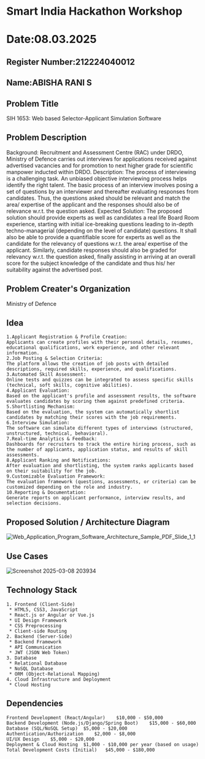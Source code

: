 # Smart India Hackathon Workshop
# Date:08.03.2025
## Register Number:212224040012
## Name:ABISHA RANI S
## Problem Title
SIH 1653: Web based Selector-Applicant Simulation Software
## Problem Description
Background: Recruitment and Assessment Centre (RAC) under DRDO, Ministry of Defence carries out interviews for applications received against advertised vacancies and for promotion to next higher grade for scientific manpower inducted within DRDO. Description: The process of interviewing is a challenging task. An unbiased objective interviewing process helps identify the right talent. The basic process of an interview involves posing a set of questions by an interviewer and thereafter evaluating responses from candidates. Thus, the questions asked should be relevant and match the area/ expertise of the applicant and the responses should also be of relevance w.r.t. the question asked. Expected Solution: The proposed solution should provide experts as well as candidates a real life Board Room experience, starting with initial ice-breaking questions leading to in-depth techno-managerial (depending on the level of candidate) questions. It shall also be able to provide a quantifiable score for experts as well as the candidate for the relevancy of questions w.r.t. the area/ expertise of the applicant. Similarly, candidate responses should also be graded for relevancy w.r.t. the question asked, finally assisting in arriving at an overall score for the subject knowledge of the candidate and thus his/ her suitability against the advertised post.

## Problem Creater's Organization
Ministry of Defence

## Idea
```
1.Applicant Registration & Profile Creation:
Applicants can create profiles with their personal details, resumes, educational qualifications, work experience, and other relevant information.
2.Job Posting & Selection Criteria:
The platform allows the creation of job posts with detailed descriptions, required skills, experience, and qualifications.
3.Automated Skill Assessment:
Online tests and quizzes can be integrated to assess specific skills (technical, soft skills, cognitive abilities).
4.Applicant Evaluation:
Based on the applicant's profile and assessment results, the software evaluates candidates by scoring them against predefined criteria.
5.Shortlisting Mechanism:
Based on the evaluation, the system can automatically shortlist candidates by matching their scores with the job requirements.
6.Interview Simulation:
The software can simulate different types of interviews (structured, unstructured, technical, behavioral).
7.Real-time Analytics & Feedback:
Dashboards for recruiters to track the entire hiring process, such as the number of applicants, application status, and results of skill assessments.
8.Applicant Ranking and Notifications:
After evaluation and shortlisting, the system ranks applicants based on their suitability for the job.
9.Customizable Evaluation Framework:
The evaluation framework (questions, assessments, or criteria) can be customized depending on the role and industry.
10.Reporting & Documentation:
Generate reports on applicant performance, interview results, and selection decisions.
```
## Proposed Solution / Architecture Diagram

![Web_Application_Program_Software_Architecture_Sample_PDF_Slide_1_1](https://github.com/user-attachments/assets/2a7776a1-1dd7-4c01-9478-741a2591e67c)

## Use Cases
![Screenshot 2025-03-08 203934](https://github.com/user-attachments/assets/89c18801-d8f1-4797-b8d5-176c0f5b0f0a)


## Technology Stack
```
1. Frontend (Client-Side)
 * HTML5, CSS3, JavaScript
 * React.js or Angular or Vue.js
 * UI Design Framework
 * CSS Preprocessing
 * Client-side Routing
2. Backend (Server-Side)
 * Backend Framework
 * API Communication
 * JWT (JSON Web Token)
3. Database
 * Relational Database
 * NoSQL Database
 * ORM (Object-Relational Mapping)
4. Cloud Infrastructure and Deployment
 * Cloud Hosting
```

## Dependencies
```
Frontend Development (React/Angular)	$10,000 - $50,000
Backend Development (Node.js/Django/Spring Boot)	$15,000 - $60,000
Database (SQL/NoSQL Setup)	$5,000 - $20,000
Authentication/Authorization	$2,000 - $8,000
UI/UX Design	$5,000 - $20,000
Deployment & Cloud Hosting	$1,000 - $10,000 per year (based on usage)
Total Development Costs (Initial)	$45,000 - $180,000
```
